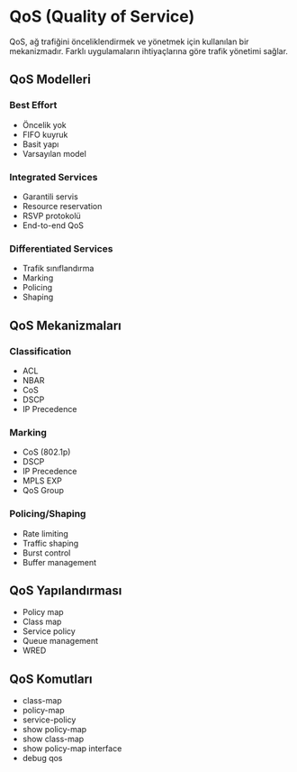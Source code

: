 # QoS (Quality of Service)

QoS, ağ trafiğini önceliklendirmek ve yönetmek için kullanılan bir mekanizmadır. Farklı uygulamaların ihtiyaçlarına göre trafik yönetimi sağlar.

## QoS Modelleri
### Best Effort
- Öncelik yok
- FIFO kuyruk
- Basit yapı
- Varsayılan model

### Integrated Services
- Garantili servis
- Resource reservation
- RSVP protokolü
- End-to-end QoS

### Differentiated Services
- Trafik sınıflandırma
- Marking
- Policing
- Shaping

## QoS Mekanizmaları
### Classification
- ACL
- NBAR
- CoS
- DSCP
- IP Precedence

### Marking
- CoS (802.1p)
- DSCP
- IP Precedence
- MPLS EXP
- QoS Group

### Policing/Shaping
- Rate limiting
- Traffic shaping
- Burst control
- Buffer management

## QoS Yapılandırması
- Policy map
- Class map
- Service policy
- Queue management
- WRED

## QoS Komutları
- class-map
- policy-map
- service-policy
- show policy-map
- show class-map
- show policy-map interface
- debug qos 